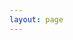 ```yaml
---
layout: page
---
```


<script setup>
  import {
    VPTeamPage,
    VPTeamPageTitle,
    VPTeamMembers,
    VPTeamPageSection
  } from 'vitepress/theme';
  //TODO =>23级的头像问题 
  const members2024 = [
  {
    avatar: 'https://muxi-avatar.muxixyz.com//design/weichuxi.jpg',
    name: '魏楚稀',
    desc: `祝大家万事胜意 前程似锦`,
    org: '人工智能学院',
    links: []
  },


  {
    avatar: 'https://muxi-avatar.muxixyz.com//design/dongyingfan.png',
    name: 'Butter fly',
    desc: `都是同龄人我原本没想降维打击`,
    org: '人工智能学院',
    links: []
  },
  {
    avatar: 'https://muxi-avatar.muxixyz.com//design/yinjiayi.jpeg',
    name: 'jenyinnn',
    desc: `安静 你的同胞正在做中国梦`,
    org: '美术学院',
    links: []
  },
  {
    avatar: 'https://muxi-avatar.muxixyz.com//design/liuyuan.jpg',
    name: '斯琴',
    desc: `刘媛只值六元`,
    org: '人工智能学院',
    links: []
  },
 
]

  const members2023 = [
    {
      avatar: 'https://obs.jielong.co/Jl_FeedBackRecord/2024/08/10/82b99c8-36f8078f-9660-47d0-80dc-2fc9689d3ea.jpg?x-image-process=image/format,webp/quality,q_60',
      name: '刘翠蝶',
      desc: `努力成为好设计ing～`,
    },
    {
      avatar: 'https://obs.jielong.co/Jl_FeedBackRecord/2024/08/10/82b99c8-48ebcc17-e18c-412a-9dba-387d1c431a8.jpg?x-image-process=image/format,webp/quality,q_60',
      name: '丁鼎峰',
      desc: `我叫丁鼎峰，热爱UI设计`,
    },
    {
      avatar:'https://obs.jielong.co/Jl_FeedBackRecord/2024/08/10/82b99c8-3f99994e-da09-4145-b792-39e50956723.jpg?x-image-process=image/format,webp/quality,q_60',
      name: '时丽静',
      desc: `最好的状态是保持进步`,
    },
    {
      avatar: 'https://obs.jielong.co/Jl_FeedBackRecord/2024/08/09/82b99c8-68752536-49a4-4193-b6a4-39e5aa937f9.jpg?x-image-process=image/format,webp/quality,q_60',
      name: '陈瑜伦',
      desc: `一个沉默的郎，比较随心所欲`,
    },
    {
      avatar: 'https://obs.jielong.co/Jl_FeedBackRecord/2024/08/09/82b99c8-c2019adf-9e88-4dcb-a861-39e41dcc9cd.jpg?x-image-process=image/format,webp/quality,q_60',
      name: '李畅龙',
      desc: `喜欢排球的设计少年.....`,
    },
    {
      avatar: 'https://obs.jielong.co/Jl_FeedBackRecord/2024/08/09/82b99c8-5c54ada2-af8b-413a-baf2-36afaefe762.jpg?x-image-process=image/format,webp/quality,q_60',
      name: '马丽敏',
      desc: `Better`,
    },
    {
      avatar: 'https://obs.jielong.co/Jl_FeedBackRecord/2024/08/09/82b99c8-96bfa6e0-4700-44fd-914d-39e5097ddfc.jpg?x-image-process=image/format,webp/quality,q_60',
      name: '余佳颖',
      desc: `我来自数字媒体技术专业~`,
    },
    {
      avatar: 'https://obs.jielong.co/Jl_FeedBackRecord/2024/08/09/82b99c8-66bf53d8-856c-4acf-9b60-39e5095bbd5.jpg?x-image-process=image/format,webp/quality,q_60',
      name: '赵宇轩',
      desc: `正在努力向技术栈进发`,
    },
     {
    avatar: 'https://muxi-avatar.muxixyz.com//design/helu.jpg',
    name: '何露',
    desc: `孩子们，我坠机了。`,
    org: '信管学院',
    links: []
  },
    {
    avatar: 'https://muxi-avatar.muxixyz.com//design/zhangjingxin.jpg',
    name: '张景昕',
    desc: `🧸`,
    org: '心理学院',
    links: []
  },
  ]
  const members2022 = [
    {
      avatar: 'https://workbench-static.muxixyz.com/1679245329.5890565.DB71F9512A79177FDF139F968632F78F.jpg',
      name: '张琪',
      desc: `目标是成为全栈——？！`,
    },
    {
      avatar: 'https://workbench-static.muxixyz.com/1665375444.7576077.QQ20221010121703.jpg',
      name: '叶晓芸',
      desc: `二刺猿`,
    },
    {
      avatar: 'https://workbench-static.muxixyz.com/1665930326.42843.86257174-371D-46A7-86CD-4DFF7F165489.jpeg',
      name: '陈睿',
      desc: `吃好喝好，长生不老`,
    },
    {
      avatar: 'https://static.muxixyz.com/workbench/avatar/5.png',
      name: '陈扶农',
      desc: `woc，农！`,
    },
    {
      avatar: 'https://workbench-static.muxixyz.com/1665802252.3330014.png',
      name: '来宇航',
      desc: `好的，没问题，马上改`,
    },
    {
      avatar: 'https://workbench-static.muxixyz.com/1666185891.647377.20C450EB47F928BC68542118B3FC3F5E.png',
      name: '赵珂慧',
      desc: `学弟学妹快来！让我啃啃！`,
    },
    {
      avatar: 'https://static.muxixyz.com/workbench/avatar/13.png',
      name: '许蓝菁',
      desc: `努力跟进前辈脚步的大学生`,
    },
      {
    avatar: 'https://muxi-avatar.muxixyz.com//design/wumenghan.jpg',
    name: '吴梦晗',
    desc: `被蚊子搬走了`,
    org: '心理学院',
    links: []
  },
  ]

  const members2021 = [
    {
      avatar: 'https://static.muxixyz.com/workbench/avatar/9.png',
      name: '刘晨萱',
      desc: `快乐不需要等到明天，下一秒都觉得遥远～`,
    },
    {
      avatar: 'https://static.muxixyz.com/workbench/avatar/5.png',
      name: '袁昕怡',
      desc: `快乐不需要等到明天，下一秒都觉得遥远～`,
    },
  ]

  const members2020 = [
    {
      avatar: 'https://workbench-static.muxixyz.com/1635301043.4406018.jpg',
      name: '全正',
      desc: `不会画画的屑设计`,
    },
    {
      avatar: 'https://static.muxixyz.com/workbench/avatar/4.png',
      name: '莫程泽',
      desc: `设计小白，求各位大佬带飞¦•'-'•)و✧`,
    },
  ]

  const members2019 = [
    {
      avatar: 'https://muxi-avatar.muxixyz.com//design/mengfanyao.png',
      name: '孟凡瑶',
      desc: `快乐不需要等到明天，下一秒都觉得遥远～`,
    },
    {
      avatar: 'https://muxi-avatar.muxixyz.com//design/daixianping.png',
      name: '戴纤萍',
      desc: `好好向上天天学习`,
    },
    {
      avatar: 'https://muxi-avatar.muxixyz.com//design/tanhang.png',
      name: '谭航',
      desc: `呜啦啦啦火车笛，随着奔腾的马蹄~`,
    },
  ]
</script>

<VPTeamPage>
  <VPTeamPageTitle>
    <template #title>木犀团队 设计组</template>
    <template #lead>...</template>
  </VPTeamPageTitle>
  <VPTeamPageSection>
    <template #title>2024 级</template>
    <template #lead>...</template>
    <template #members>
      <VPTeamMembers size="small" :members="members2024"/>
    </template>
  </VPTeamPageSection>
  <VPTeamPageSection>
    <template #title>2023 级</template>
    <template #lead>...</template>
    <template #members>
      <VPTeamMembers size="small" :members="members2023"/>
    </template>
  </VPTeamPageSection>
  <VPTeamPageSection>
    <template #title>2022 级</template>
    <template #lead>...</template>
    <template #members>
      <VPTeamMembers size="small" :members="members2022"/>
    </template>
  </VPTeamPageSection>
  <VPTeamPageSection>
    <template #title>2021 级</template>
    <template #lead>...</template>
    <template #members>
      <VPTeamMembers size="small" :members="members2021"/>
    </template>
  </VPTeamPageSection>
  <VPTeamPageSection>
    <template #title>2020 级</template>
    <template #lead>...</template>
    <template #members>
      <VPTeamMembers size="small" :members="members2020"/>
    </template>
  </VPTeamPageSection>
  <VPTeamPageSection>
    <template #title>2019 级</template>
    <template #lead>...</template>
    <template #members>
      <VPTeamMembers size="small" :members="members2019"/>
    </template>
  </VPTeamPageSection>
</VPTeamPage>
